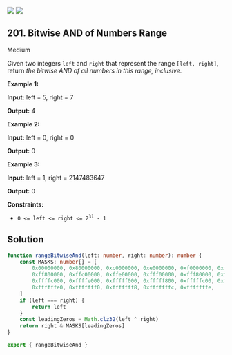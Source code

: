 [![](https://img.shields.io/github/stars/LeetCode-Top-Interview-150/LeetCode-Top-Interview-150?label=Stars&style=flat-square)](https://github.com/LeetCode-Top-Interview-150/LeetCode-Top-Interview-150)
[![](https://img.shields.io/github/forks/LeetCode-Top-Interview-150/LeetCode-Top-Interview-150?label=Fork%20me%20on%20GitHub%20&style=flat-square)](https://github.com/LeetCode-Top-Interview-150/LeetCode-Top-Interview-150/fork)

## 201\. Bitwise AND of Numbers Range

Medium

Given two integers `left` and `right` that represent the range `[left, right]`, return _the bitwise AND of all numbers in this range, inclusive_.

**Example 1:**

**Input:** left = 5, right = 7

**Output:** 4 

**Example 2:**

**Input:** left = 0, right = 0

**Output:** 0 

**Example 3:**

**Input:** left = 1, right = 2147483647

**Output:** 0 

**Constraints:**

*   <code>0 <= left <= right <= 2<sup>31</sup> - 1</code>

## Solution

```typescript
function rangeBitwiseAnd(left: number, right: number): number {
    const MASKS: number[] = [
        0x00000000, 0x80000000, 0xc0000000, 0xe0000000, 0xf0000000, 0xf8000000, 0xfc000000, 0xfe000000, 0xff000000,
        0xff800000, 0xffc00000, 0xffe00000, 0xfff00000, 0xfff80000, 0xfffc0000, 0xfffe0000, 0xffff0000, 0xffff8000,
        0xffffc000, 0xffffe000, 0xfffff000, 0xfffff800, 0xfffffc00, 0xfffffe00, 0xffffff00, 0xffffff80, 0xffffffc0,
        0xffffffe0, 0xfffffff0, 0xfffffff8, 0xfffffffc, 0xfffffffe,
    ]
    if (left === right) {
        return left
    }
    const leadingZeros = Math.clz32(left ^ right)
    return right & MASKS[leadingZeros]
}

export { rangeBitwiseAnd }
```